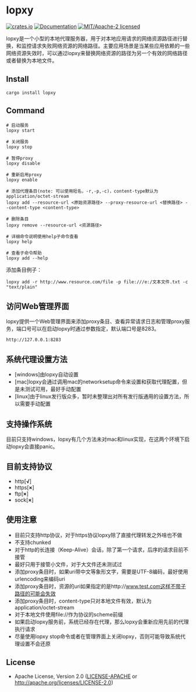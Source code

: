 # lopxy

[![crates.io](https://img.shields.io/crates/v/lopxy.svg)](https://crates.io/crates/lopxy)
[![Documentation](https://docs.rs/lopxy/badge.svg)](https://docs.rs/lopxy)
[![MIT/Apache-2 licensed](https://img.shields.io/crates/l/lopxy.svg)](./LICENSE)

lopxy是一个小型的本地代理服务器，用于对本地应用请求的网络资源路径进行替换，和监控请求失败网络资源的网络路径。主要应用场景是当某些应用依赖的一些网络资源失效时，可以通过lopxy来替换网络资源的路径为另一个有效的网络路径或者替换为本地文件。


## Install

```shell
cargo install lopxy
```

## Command

```shell
# 启动服务
lopxy start

# 关闭服务
lopxy stop

# 暂停proxy
lopxy disable

# 重新启用proxy
lopxy enable

# 添加代理条目(note: 可以使用短名，-r,-p,-c)，content-type默认为application/octet-stream
lopxy add --resource-url <原始资源路径> --proxy-resource-url <替换路径> --content-type <content-type>

# 删除条目
lopxy remove --resource-url <资源路径>

# 详细命令说明使用help子命令查看
lopxy help

# 查看子命令帮助
lopxy add --help
```

添加条目例子：

```shell
lopxy add -r http://www.resource.com/file -p file:///e:/文本文件.txt -c "text/plain"
```

## 访问Web管理界面

lopxy提供一个Web管理界面来添加proxy条目、查看异常请求日志和管理proxy服务，端口号可以在启动lopxy时通过参数指定，默认端口号是8283。

```shell
http://127.0.0.1:8283
```

## 系统代理设置方法

- [windows]由lopxy自动设置
- [mac]lopxy会通过调用mac的networksetup命令来设置和获取代理配置，但是未测试可用，最好手动配置
- [linux]由于linux发行版众多，暂时未整理出对所有发行版通用的设置方法，所以需要手动配置

## 支持操作系统

目前只支持windows，lopxy有几个方法未对mac和linux实现，在这两个环境下启动lopxy会直接panic。

## 目前支持协议

- http[**√**]
- https[**×**]
- ftp[**×**]
- sock[**×**]

## 使用注意

- 目前只支持http协议，对于https协议lopxy除了直接代理转发之外啥也不做
- 不支持chunked
- 对于http的长连接（Keep-Alive）会话，除了第一个请求，后序的请求目前不接管
- 最好只用于接管小文件，对于大文件还未测试过
- 添加proxy条目时，如果uri带中文等象形文字，需要是UTF-8编码，最好使用urlencoding来编码uri
- 添加proxy条目时，资源的uri如果指定的是http://www.test.com这样不带子路径的可能会失效
- 添加proxy条目时，content-type只对本地文件有效，默认为application/octet-stream
- 对于本地文件使用file://作为协议的scheme前缀
- 如果启动lopxy服务前，系统已经存在代理，那么lopxy会重新应用先前的代理执行请求
- 尽量使用lopxy stop命令或者在管理界面上关闭lopxy，否则可能导致系统代理设置不会还原

## License

- Apache License, Version 2.0 ([LICENSE-APACHE](LICENSE-APACHE) or http://apache.org/licenses/LICENSE-2.0)